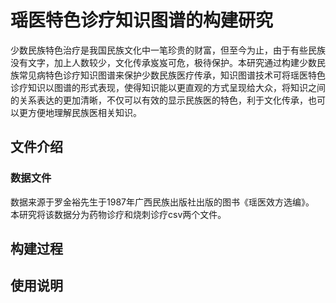 # 瑶医特色诊疗知识图谱的构建研究
少数民族特色治疗是我国民族文化中一笔珍贵的财富，但至今为止，由于有些民族没有文字，加上人数较少，文化传承岌岌可危，极待保护。本研究通过构建少数民族常见病特色诊疗知识图谱来保护少数民族医疗传承，知识图谱技术可将瑶医特色诊疗知识以图谱的形式表现，使得知识能以更直观的方式呈现给大众，将知识之间的关系表达的更加清晰，不仅可以有效的显示民族医的特色，利于文化传承，也可以更方便地理解民族医相关知识。

## 文件介绍

### 数据文件
数据来源于罗金裕先生于1987年广西民族出版社出版的图书《瑶医效方选编》。  
本研究将该数据分为药物诊疗和烧刺诊疗csv两个文件。

## 构建过程

## 使用说明
